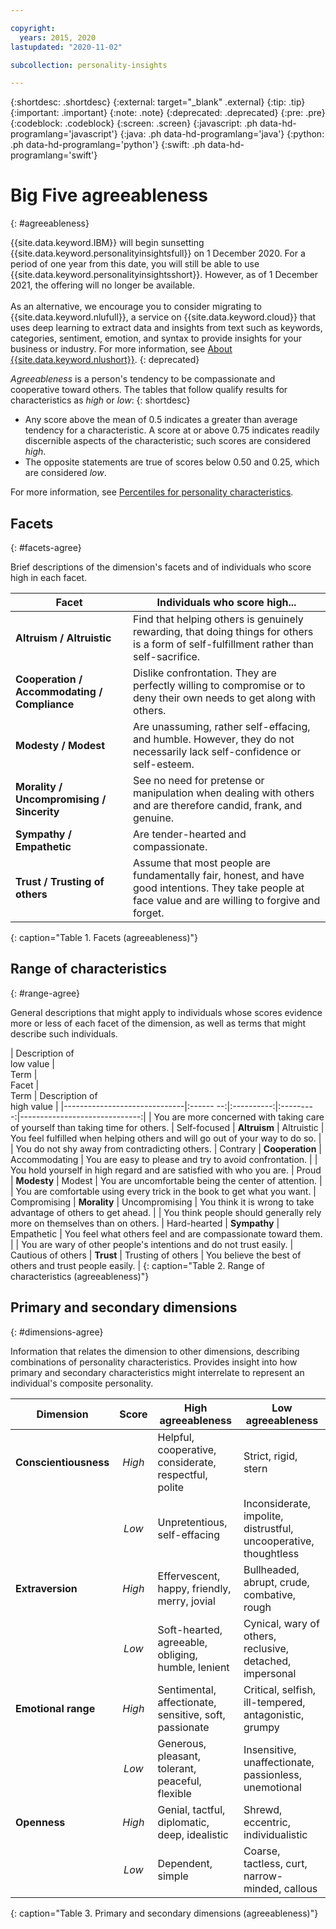 ```yaml
---

copyright:
  years: 2015, 2020
lastupdated: "2020-11-02"

subcollection: personality-insights

---
```


{:shortdesc: .shortdesc}
{:external: target="_blank" .external}
{:tip: .tip}
{:important: .important}
{:note: .note}
{:deprecated: .deprecated}
{:pre: .pre}
{:codeblock: .codeblock}
{:screen: .screen}
{:javascript: .ph data-hd-programlang='javascript'}
{:java: .ph data-hd-programlang='java'}
{:python: .ph data-hd-programlang='python'}
{:swift: .ph data-hd-programlang='swift'}

# Big Five agreeableness
{: #agreeableness}

{{site.data.keyword.IBM}} will begin sunsetting {{site.data.keyword.personalityinsightsfull}} on 1 December 2020. For a period of one year from this date, you will still be able to use {{site.data.keyword.personalityinsightsshort}}. However, as of 1 December 2021, the offering will no longer be available.<br/><br/>As an alternative, we encourage you to consider migrating to {{site.data.keyword.nlufull}}, a service on {{site.data.keyword.cloud}} that uses deep learning to extract data and insights from text such as keywords, categories, sentiment, emotion, and syntax to provide insights for your business or industry. For more information, see [About {{site.data.keyword.nlushort}}](https://cloud.ibm.com/docs/natural-language-understanding?topic=natural-language-understanding-about).
{: deprecated}

*Agreeableness* is a person's tendency to be compassionate and cooperative toward others. The tables that follow qualify results for characteristics as *high* or *low*:
{: shortdesc}

-   Any score above the mean of 0.5 indicates a greater than average tendency for a characteristic. A score at or above 0.75 indicates readily discernible aspects of the characteristic; such scores are considered *high*.
-   The opposite statements are true of scores below 0.50 and 0.25, which are considered *low*.

For more information, see [Percentiles for personality characteristics](/docs/personality-insights?topic=personality-insights-numeric#percentiles).

## Facets
{: #facets-agree}

Brief descriptions of the dimension's facets and of individuals who score high in each facet.

| Facet | Individuals who score high... |
|-------|-------------------------------|
| **Altruism / Altruistic** | Find that helping others is genuinely rewarding, that doing things for others is a form of self-fulfillment rather than self-sacrifice. |
| **Cooperation / Accommodating / Compliance** | Dislike confrontation. They are perfectly willing to compromise or to deny their own needs to get along with others. |
| **Modesty / Modest** | Are unassuming, rather self-effacing, and humble. However, they do not necessarily lack self-confidence or self-esteem. |
| **Morality / Uncompromising / Sincerity** | See no need for pretense or manipulation when dealing with others and are therefore candid, frank, and genuine. |
| **Sympathy / Empathetic** | Are tender-hearted and compassionate. |
| **Trust / Trusting of others** | Assume that most people are fundamentally fair, honest, and have good intentions. They take people at face value and are willing to forgive and forget. |
{: caption="Table 1. Facets (agreeableness)"}

## Range of characteristics
{: #range-agree}

General descriptions that might apply to individuals whose scores evidence more or less of each facet of the dimension, as well as terms that might describe such individuals.

| Description of<br/>low value | <br/>Term | <br/>Facet | <br/>Term | Description of<br/>high value |
|------------------------------|:------ --:|:----------:|:---------:|------------------------------:|
| You are more concerned with taking care of yourself than taking time for others. | Self-focused | **Altruism** | Altruistic | You feel fulfilled when helping others and will go out of your way to do so. |
| You do not shy away from contradicting others. | Contrary | **Cooperation** | Accommodating | You are easy to please and try to avoid confrontation. |
| You hold yourself in high regard and are satisfied with who you are. | Proud | **Modesty** | Modest | You are uncomfortable being the center of attention. |
| You are comfortable using every trick in the book to get what you want. | Compromising | **Morality** | Uncompromising | You think it is wrong to take advantage of others to get ahead. |
| You think people should generally rely more on themselves than on others. | Hard-hearted | **Sympathy** | Empathetic | You feel what others feel and are compassionate toward them. |
| You are wary of other people's intentions and do not trust easily. | Cautious of others | **Trust** | Trusting of others | You believe the best of others and trust people easily. |
{: caption="Table 2. Range of characteristics (agreeableness)"}

## Primary and secondary dimensions
{: #dimensions-agree}

Information that relates the dimension to other dimensions, describing combinations of personality characteristics. Provides insight into how primary and secondary characteristics might interrelate to represent an individual's composite personality.

| Dimension | Score | High agreeableness | Low agreeableness |
|-----------|:-----:|--------------------|-------------------|
| **Conscientiousness** | *High* | Helpful, cooperative, considerate, respectful, polite | Strict, rigid, stern |
|  | *Low* | Unpretentious, self-effacing | Inconsiderate, impolite, distrustful, uncooperative, thoughtless |
| **Extraversion** | *High* | Effervescent, happy, friendly, merry, jovial | Bullheaded, abrupt, crude, combative, rough |
|  | *Low* | Soft-hearted, agreeable, obliging, humble, lenient | Cynical, wary of others, reclusive, detached, impersonal |
| **Emotional range** | *High* | Sentimental, affectionate, sensitive, soft, passionate | Critical, selfish, ill-tempered, antagonistic, grumpy |
|  | *Low* | Generous, pleasant, tolerant, peaceful, flexible | Insensitive, unaffectionate, passionless, unemotional |
| **Openness** | *High* | Genial, tactful, diplomatic, deep, idealistic | Shrewd, eccentric, individualistic |
|  | *Low* | Dependent, simple | Coarse, tactless, curt, narrow-minded, callous |
{: caption="Table 3. Primary and secondary dimensions (agreeableness)"}
